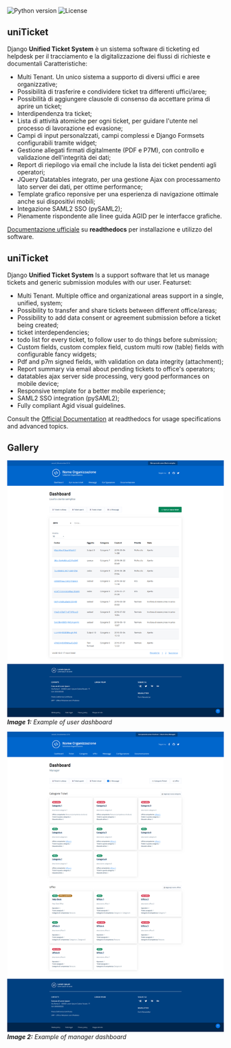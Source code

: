 ![Python version](https://img.shields.io/badge/license-Apache%202-blue.svg)
![License](https://img.shields.io/badge/python-3.5%20%7C%203.6%20%7C%203.7-blue.svg)


uniTicket
---------

Django **Unified Ticket System** è un sistema software di ticketing ed helpdesk per il tracciamento e la digitalizzazione dei flussi di richieste e documentali
Caratteristiche:

- Multi Tenant. Un unico sistema a supporto di diversi uffici e aree organizzative;
- Possibilità di trasferire e condividere ticket tra differenti uffici/aree;
- Possibilità di aggiungere clausole di consenso da accettare prima di aprire un ticket;
- Interdipendenza tra ticket;
- Lista di attività atomiche per ogni ticket, per guidare l'utente nel processo di lavorazione ed evasione;
- Campi di input personalzzati, campi complessi e Django Formsets configurabili tramite widget;
- Gestione allegati firmati digitalmente (PDF e P7M), con controllo e validazione dell'integrità dei dati;
- Report di riepilogo via email che include la lista dei ticket pendenti agli operatori;
- JQuery Datatables integrato, per una gestione Ajax con processamento lato server dei dati, per ottime performance;
- Template grafico reponsive per una esperienza di navigazione ottimale anche sui dispositivi mobili;
- Integazione SAML2 SSO (pySAML2);
- Pienamente rispondente alle linee guida AGID per le interfacce grafiche.

[Documentazione ufficiale](https://uniticket.readthedocs.io/it/latest/index.html) su **readthedocs** per installazione e utilizzo del software.


uniTicket
---------

Django **Unified Ticket System** Is a support software that let us manage tickets and generic submission modules with our user.
Featurset:

- Multi Tenant. Multiple office and organizational areas support in a single, unified, system;
- Possibility to transfer and share tickets between different office/areas;
- Possibility to add data consent or agreement submission before a ticket being created;
- ticket interdependencies;
- todo list for every ticket, to follow user to do things before submission;
- Custom fields, custom complex field, custom multi row (table) fields with configurable fancy widgets;
- Pdf and p7m signed fields, with validation on data integrity (attachment);
- Report summary via email about pending tickets to office's operators;
- datatables ajax server side processing, very good performances on mobile device;
- Responsive template for a better mobile experience;
- SAML2 SSO integration (pySAML2);
- Fully compliant Agid visual guidelines.

Consult the [Official Documentation](https://uniticket.readthedocs.io/it/latest/index.html) at readthedocs for usage specifications and advanced topics.

Gallery
-------

![Home](data/gallery/user_dashboard.png)
_**Image 1:** Example of user dashboard_

![Home](data/gallery/manager_dashboard.png)
_**Image 2:** Example of manager dashboard_

